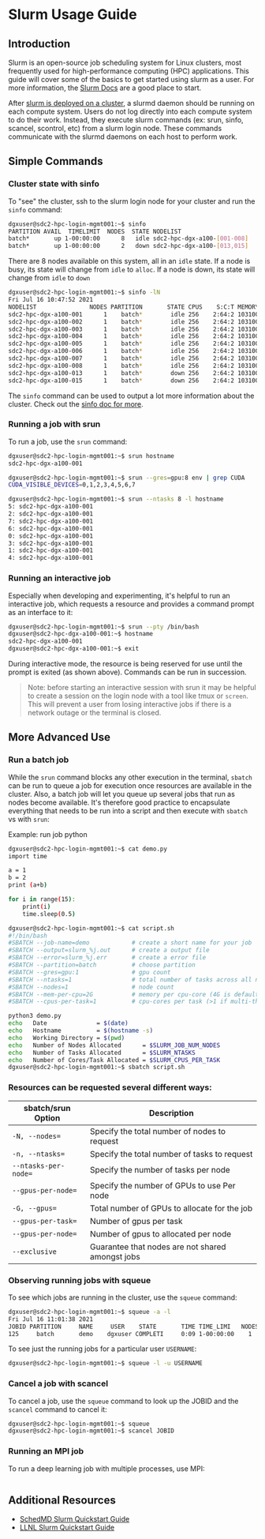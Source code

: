 Slurm Usage Guide
===

## Introduction

Slurm is an open-source job scheduling system for Linux clusters, most frequently used for high-performance computing (HPC) applications. This guide will cover some of the basics to get started using slurm as a user. For more information, the [Slurm Docs](https://slurm.schedmd.com/documentation.html) are a good place to start.

After [slurm is deployed on a cluster](./README.md), a slurmd daemon should be running on each compute system. Users do not log directly into each compute system to do their work. Instead, they execute slurm commands (ex: srun, sinfo, scancel, scontrol, etc) from a slurm login node. These commands communicate with the slurmd daemons on each host to perform work.

## Simple Commands

### Cluster state with sinfo

To "see" the cluster, ssh to the slurm login node for your cluster and run the `sinfo` command:

```sh
dgxuser@sdc2-hpc-login-mgmt001:~$ sinfo
PARTITION AVAIL  TIMELIMIT  NODES  STATE NODELIST 
batch*       up 1-00:00:00      8   idle sdc2-hpc-dgx-a100-[001-008] 
batch*       up 1-00:00:00      2   down sdc2-hpc-dgx-a100-[013,015] 
```

There are 8 nodes available on this system, all in an `idle` state. If a node is busy, its state will change from `idle` to `alloc`.  If a node is down, its state will change from `idle` to `down`

```sh
dgxuser@sdc2-hpc-login-mgmt001:~$ sinfo -lN
Fri Jul 16 10:47:52 2021
NODELIST               NODES PARTITION       STATE CPUS    S:C:T MEMORY TMP_DISK WEIGHT AVAIL_FE REASON               
sdc2-hpc-dgx-a100-001      1    batch*        idle 256    2:64:2 103100        0      1   (null) none                 
sdc2-hpc-dgx-a100-002      1    batch*        idle 256    2:64:2 103100        0      1   (null) none                 
sdc2-hpc-dgx-a100-003      1    batch*        idle 256    2:64:2 103100        0      1   (null) none                 
sdc2-hpc-dgx-a100-004      1    batch*        idle 256    2:64:2 103100        0      1   (null) none                 
sdc2-hpc-dgx-a100-005      1    batch*        idle 256    2:64:2 103100        0      1   (null) none                 
sdc2-hpc-dgx-a100-006      1    batch*        idle 256    2:64:2 103100        0      1   (null) none                 
sdc2-hpc-dgx-a100-007      1    batch*        idle 256    2:64:2 103100        0      1   (null) none                 
sdc2-hpc-dgx-a100-008      1    batch*        idle 256    2:64:2 103100        0      1   (null) none                 
sdc2-hpc-dgx-a100-013      1    batch*        down 256    2:64:2 103100        0      1   (null) VinAI use            
sdc2-hpc-dgx-a100-015      1    batch*        down 256    2:64:2 103100        0      1   (null) VinAI use 
```

The `sinfo` command can be used to output a lot more information about the cluster. Check out the [sinfo doc for more](https://slurm.schedmd.com/sinfo.html).

### Running a job with srun

To run a job, use the `srun` command:

```sh
dgxuser@sdc2-hpc-login-mgmt001:~$ srun hostname
sdc2-hpc-dgx-a100-001
```

```sh
dgxuser@sdc2-hpc-login-mgmt001:~$ srun --gres=gpu:8 env | grep CUDA
CUDA_VISIBLE_DEVICES=0,1,2,3,4,5,6,7
```

```sh
dgxuser@sdc2-hpc-login-mgmt001:~$ srun --ntasks 8 -l hostname
5: sdc2-hpc-dgx-a100-001
2: sdc2-hpc-dgx-a100-001
7: sdc2-hpc-dgx-a100-001
6: sdc2-hpc-dgx-a100-001
0: sdc2-hpc-dgx-a100-001
3: sdc2-hpc-dgx-a100-001
1: sdc2-hpc-dgx-a100-001
4: sdc2-hpc-dgx-a100-001
```

### Running an interactive job

Especially when developing and experimenting, it's helpful to run an interactive job, which requests a resource and provides a command prompt as an interface to it:

```sh
dgxuser@sdc2-hpc-login-mgmt001:~$ srun --pty /bin/bash
dgxuser@sdc2-hpc-dgx-a100-001:~$ hostname
sdc2-hpc-dgx-a100-001
dgxuser@sdc2-hpc-dgx-a100-001:~$ exit
```

During interactive mode, the resource is being reserved for use until the prompt is exited (as shown above). Commands can be run in succession.

> Note: before starting an interactive session with srun it may be helpful to create a session on the login node with a tool like tmux or `screen`. This will prevent a user from losing interactive jobs if there is a network outage or the terminal is closed.

## More Advanced Use

### Run a batch job

While the `srun` command blocks any other execution in the terminal, `sbatch` can be run to queue a job for execution once resources are available in the cluster. Also, a batch job will let you queue up several jobs that run as nodes become available. It's therefore good practice to encapsulate everything that needs to be run into a script and then execute with `sbatch` vs with `srun`:

Example: run job python

```sh
dgxuser@sdc2-hpc-login-mgmt001:~$ cat demo.py
import time

a = 1
b = 2
print (a+b)

for i in range(15):
    print(i)
    time.sleep(0.5)
```

```sh
dgxuser@sdc2-hpc-login-mgmt001:~$ cat script.sh
#!/bin/bash
#SBATCH --job-name=demo            # create a short name for your job
#SBATCH --output=slurm_%j.out      # create a output file
#SBATCH --error=slurm_%j.err       # create a error file
#SBATCH --partition=batch          # choose partition
#SBATCH --gres=gpu:1               # gpu count
#SBATCH --ntasks=1                 # total number of tasks across all nodes
#SBATCH --nodes=1                  # node count
#SBATCH --mem-per-cpu=2G           # memory per cpu-core (4G is default)#SBATCH --mem=4G
#SBATCH --cpus-per-task=1          # cpu-cores per task (>1 if multi-threaded tasks)

python3 demo.py
echo   Date              = $(date)
echo   Hostname          = $(hostname -s)
echo   Working Directory = $(pwd)
echo   Number of Nodes Allocated      = $SLURM_JOB_NUM_NODES
echo   Number of Tasks Allocated      = $SLURM_NTASKS
echo   Number of Cores/Task Allocated = $SLURM_CPUS_PER_TASK
dgxuser@sdc2-hpc-login-mgmt001:~$ sbatch script.sh
```

### Resources can be requested several different ways:
| sbatch/srun Option | Description |
| --- | --- |
| `-N, --nodes=` | Specify the total number of nodes to request |
| `-n, --ntasks=` | Specify the total number of tasks to request |
| `--ntasks-per-node=` | Specify the number of tasks per node |
| `--gpus-per-node=` | Specify the number of GPUs to use Per node |
| `-G, --gpus=` | Total number of GPUs to allocate for the job |
| `--gpus-per-task=` | Number of gpus per task |
| `--gpus-per-node=` | Number of gpus to allocated per node |
| `--exclusive` | Guarantee that nodes are not shared amongst jobs|
### Observing running jobs with squeue

To see which jobs are running in the cluster, use the `squeue` command:

```sh
dgxuser@sdc2-hpc-login-mgmt001:~$ squeue -a -l
Fri Jul 16 11:01:38 2021
JOBID PARTITION     NAME     USER    STATE       TIME TIME_LIMI   NODES NODELIST(REASON) 
125     batch       demo    dgxuser COMPLETI     0:09 1-00:00:00    1   sdc2-hpc-dgx-a100-001 
```

To see just the running jobs for a particular user `USERNAME`:

```sh
dgxuser@sdc2-hpc-login-mgmt001:~$ squeue -l -u USERNAME
```

### Cancel a job with scancel

To cancel a job, use the `squeue` command to look up the JOBID and the `scancel` command to cancel it:

```sh
dgxuser@sdc2-hpc-login-mgmt001:~$ squeue
dgxuser@sdc2-hpc-login-mgmt001:~$ scancel JOBID
```

### Running an MPI job

To run a deep learning job with multiple processes, use MPI:

```sh

```

## Additional Resources

* [SchedMD Slurm Quickstart Guide](https://slurm.schedmd.com/quickstart.html)
* [LLNL Slurm Quickstart Guide](https://hpc.llnl.gov/banks-jobs/running-jobs/slurm-quick-start-guide)